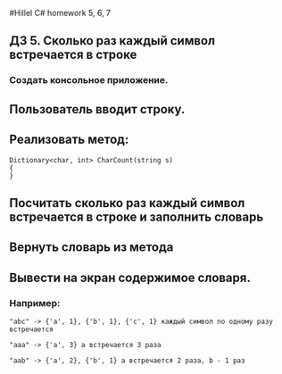 #Hillel C# homework 5, 6, 7

## **ДЗ 5. Сколько раз каждый символ встречается в строке**


### Создать консольное приложение.

## Пользователь вводит строку.

## Реализовать метод:
```
Dictionary<char, int> CharCount(string s)
{
}
```
## Посчитать сколько раз каждый символ встречается в строке и заполнить словарь
## Вернуть словарь из метода


## Вывести на экран содержимое словаря.



### Например:
```
"abc" -> {'a', 1}, {'b', 1}, {'c', 1} каждый символ по одному разу встречается

"aaa" -> {'a', 3} а встречается 3 раза

"aab" -> {'a', 2}, {'b', 1} а встречается 2 раза, b - 1 раз
```
